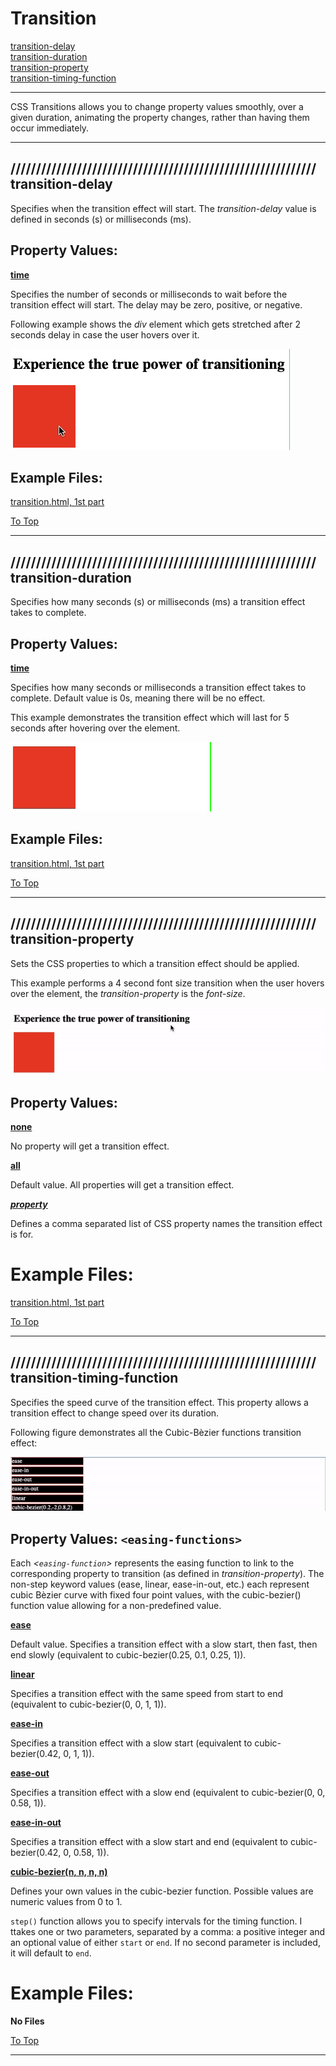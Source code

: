 # Transition

[transition-delay](#-transition-delay) <br>
[transition-duration](#-transition-duration) <br>
[transition-property](#-transition-property) <br>
[transition-timing-function](#-transition-timing-function) <br>

<hr>

CSS Transitions allows you to change property values smoothly, over a given duration, animating the property changes, rather than having them occur immediately.

<hr>

## //////////////////////////////////////////////////////////// transition-delay

Specifies when the transition effect will start. The _transition-delay_ value is defined in seconds (s) or milliseconds (ms).

## Property Values:

<ins>**time**</ins>

Specifies the number of seconds or milliseconds to wait before the transition effect will start. The delay may be zero, positive, or negative.

Following example shows the _div_ element which gets stretched after 2 seconds delay in case the user hovers over it.

![transition-delay](pics/transition-delay.gif)

## Example Files:

[transition.html, 1st part](html/transition.html) <br>

[To Top](#transition)

<hr>

## //////////////////////////////////////////////////////////// transition-duration

Specifies how many seconds (s) or milliseconds (ms) a transition effect takes to complete.

## Property Values:

<ins>**time**</ins>

Specifies how many seconds or milliseconds a transition effect takes to complete. Default value is 0s, meaning there will be no effect.

This example demonstrates the transition effect which will last for 5 seconds after hovering over the element.

![transition-duration](pics/transition-duration.gif)

## Example Files:

[transition.html, 1st part](html/transition.html) <br>

[To Top](#transition)

<hr>

## //////////////////////////////////////////////////////////// transition-property

Sets the CSS properties to which a transition effect should be applied.

This example performs a 4 second font size transition when the user hovers over the element, the _transition-property_ is the _font-size_.

![transition-property](pics/transition-property.gif)

## Property Values:

<ins>**none**</ins>

No property will get a transition effect.

<ins>**all**</ins>

Default value. All properties will get a transition effect.

<ins>**_property_**</ins>

Defines a comma separated list of CSS property names the transition effect is for.

# Example Files:

[transition.html, 1st part](html/transition.html) <br>

[To Top](#transition)

<hr>

## //////////////////////////////////////////////////////////// transition-timing-function

Specifies the speed curve of the transition effect. This property allows a transition effect to change speed over its duration.

Following figure demonstrates all the Cubic-Bèzier functions transition effect:

![easing functions](pics/transition-timing-function.gif)

## Property Values: `<easing-functions>`

Each _<`easing-function`>_ represents the easing function to link to the corresponding property to transition (as defined in _transition-property_). The non-step keyword values (ease, linear, ease-in-out, etc.) each represent cubic Bèzier curve with fixed four point values, with the cubic-bezier() function value allowing for a non-predefined value.

<ins>**ease**</ins>

Default value. Specifies a transition effect with a slow start, then fast, then end slowly (equivalent to cubic-bezier(0.25, 0.1, 0.25, 1)).

<ins>**linear**</ins>

Specifies a transition effect with the same speed from start to end (equivalent to cubic-bezier(0, 0, 1, 1)).

<ins>**ease-in**</ins>

Specifies a transition effect with a slow start (equivalent to cubic-bezier(0.42, 0, 1, 1)).

<ins>**ease-out**</ins>

Specifies a transition effect with a slow end (equivalent to cubic-bezier(0, 0, 0.58, 1)).

<ins>**ease-in-out**</ins>

Specifies a transition effect with a slow start and end (equivalent to cubic-bezier(0.42, 0, 0.58, 1)).

<ins>**cubic-bezier(n, n, n, n)**</ins>

Defines your own values in the cubic-bezier function. Possible values are numeric values from 0 to 1.

`step()` function allows you to specify intervals for the timing function. I ttakes one or two parameters, separated by a comma: a positive integer and an optional value of either `start` or `end`. If no second parameter is included, it will default to `end`.

# Example Files:

**No Files**

[To Top](#transition)

<hr>
